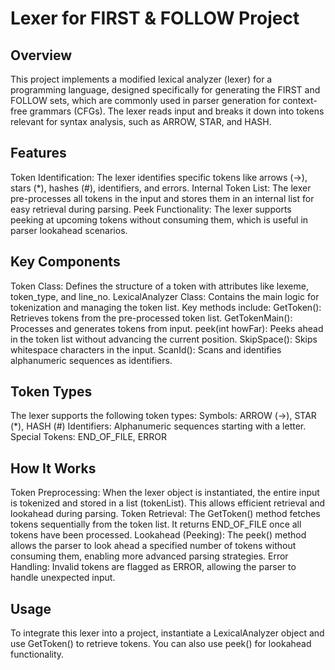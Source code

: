 # Lexer for FIRST & FOLLOW Project
## Overview
This project implements a modified lexical analyzer (lexer) for a programming language, designed specifically for generating the FIRST and FOLLOW sets, which are commonly used in parser generation for context-free grammars (CFGs). The lexer reads input and breaks it down into tokens relevant for syntax analysis, such as ARROW, STAR, and HASH.

## Features
Token Identification: The lexer identifies specific tokens like arrows (->), stars (*), hashes (#), identifiers, and errors.
Internal Token List: The lexer pre-processes all tokens in the input and stores them in an internal list for easy retrieval during parsing.
Peek Functionality: The lexer supports peeking at upcoming tokens without consuming them, which is useful in parser lookahead scenarios.
## Key Components
Token Class: Defines the structure of a token with attributes like lexeme, token_type, and line_no.
LexicalAnalyzer Class: Contains the main logic for tokenization and managing the token list. Key methods include:
GetToken(): Retrieves tokens from the pre-processed token list.
GetTokenMain(): Processes and generates tokens from input.
peek(int howFar): Peeks ahead in the token list without advancing the current position.
SkipSpace(): Skips whitespace characters in the input.
ScanId(): Scans and identifies alphanumeric sequences as identifiers.
## Token Types
The lexer supports the following token types:
Symbols: ARROW (->), STAR (*), HASH (#)
Identifiers: Alphanumeric sequences starting with a letter.
Special Tokens: END_OF_FILE, ERROR
## How It Works
Token Preprocessing: When the lexer object is instantiated, the entire input is tokenized and stored in a list (tokenList). This allows efficient retrieval and lookahead during parsing.
Token Retrieval: The GetToken() method fetches tokens sequentially from the token list. It returns END_OF_FILE once all tokens have been processed.
Lookahead (Peeking): The peek() method allows the parser to look ahead a specified number of tokens without consuming them, enabling more advanced parsing strategies.
Error Handling: Invalid tokens are flagged as ERROR, allowing the parser to handle unexpected input.
## Usage
To integrate this lexer into a project, instantiate a LexicalAnalyzer object and use GetToken() to retrieve tokens. You can also use peek() for lookahead functionality.
